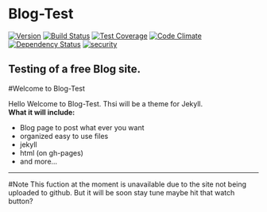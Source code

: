 # Blog-Test

[![Version](https://github.com/Teku-Guy/blog-test)][Version]
[![Build Status](https://travis-ci.org/jekyll/jekyll.svg?branch=master)][travis]
[![Test Coverage](https://codeclimate.com/repos/56b417aa90343f00700057bd/badges/00fecd4c1b841b57f4cd/coverage.svg)][coverage]
[![Code Climate](https://codeclimate.com/repos/56b417aa90343f00700057bd/badges/00fecd4c1b841b57f4cd/gpa.svg)][codeclimate]
[![Dependency Status](https://gemnasium.com/Teku-Guy/blog-test.svg)][gemnasium]
[![security](https://hakiri.io/github/Teku-Guy/blog-test/master.svg)][hakiri]

[Version]: https://github.com/Teku-Guy/blog-test
[gemnasium]: https://gemnasium.com/jekyll/jekyll
[codeclimate]: https://codeclimate.com/repos/56b417aa90343f00700057bd/feed
[coverage]: https://codeclimate.com/repos/56b417aa90343f00700057bd/coverage
[hakiri]: https://hakiri.io/github/Teku-Guy/blog-test/master
[travis]: https://travis-ci.org/teku-guy/blog-test

Testing of a free Blog site.
---------
#Welcome to Blog-Test

Hello Welcome to Blog-Test. Thsi will be a theme for Jekyll.</br>
<strong><a>What it will include:</a></strong>
- Blog page to post what ever you want
- organized easy to use files
- jekyll
- html (on gh-pages)
- and more...

---------
#Note
This fuction at the moment is unavailable due to the site not being uploaded to github. But it will be soon stay tune maybe hit that watch button?
